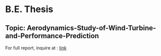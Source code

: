 # B.E. Thesis
## Topic: Aerodynamics-Study-of-Wind-Turbine-and-Performance-Prediction
For full report, inquire at : [link](https://mail.google.com/mail/u/0/?fs=1&to=vanmai40@gmail.com&su=%27Report+Inquiry+for+Bachelor+Thesis+Report%27&tf=cm)
